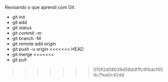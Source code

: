Revisando o que aprendi com Git.

- git init
- git add
- git status
- git commit -m
- git branch -M
- git remote add origin
- git push -u origin
<<<<<<< HEAD
- git merge
=======
- git pull
>>>>>>> 31592d08639d58ddf1fc9fbdcf654c7fea0c42dd
